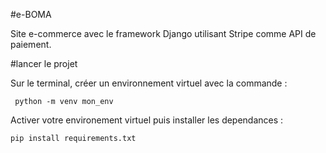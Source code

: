 #e-BOMA

Site e-commerce avec le framework Django utilisant Stripe comme API de paiement.

#lancer le projet

Sur le terminal, créer un environnement virtuel avec la commande :

     python -m venv mon_env

Activer votre environement virtuel puis installer les dependances :

    pip install requirements.txt
